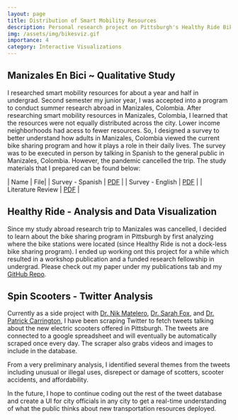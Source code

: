 ```yaml
---
layout: page
title: Distribution of Smart Mobility Resources
description: Personal research project on Pittsburgh's Healthy Ride Bike Stations.
img: /assets/img/bikesviz.gif
importance: 4
category: Interactive Visualizations
---
```


## Manizales En Bici ~ Qualitative Study

I researched smart mobility resources for about a year and half in undergrad. Second semester my junior year, I was accepted into a program to conduct summer research abroad in Manizales, Colombia. After researching smart mobility resources in Manizales, Colombia, I learned that the resources were not equally distributed across the city. Lower income neighborhoods had acess to fewer resources. So, I designed a survey to better understand how adults in Manizales, Colombia viewed the current bike sharing program and how it plays a role in their daily lives. The survey was to be executed in person by talking in Spanish to the general public in Manizales, Colombia. However, the pandemic cancelled the trip. The study materials that I prepared can be found below:

| Name | File|
| Survey - Spanish | [PDF](/assets/pdf/Questionnaires_esp.pdf) |
| Survey - English | [PDF](/assets/pdf/Questionnaires_eng.pdf) |
| Literature Review | [PDF](/assets/pdf/SmartMobilityResearchFinal.pdf) |

## Healthy Ride - Analysis and Data Visualization

Since my study abroad research trip to Manizales was cancelled, I decided to learn about the bike sharing program in Pittsburgh by first analyzing where the bike stations were located (since Healthy Ride is not a dock-less bike sharing program). I ended up working ont this project for a while which resulted in a workshop publication and a funded research fellowship in undergrad. Please check out my paper under my publications tab and my [GitHub Repo](https://github.com/katelyn98/HealthyRide-Mapping). 

## Spin Scooters - Twitter Analysis

Currently as a side project with [Dr. Nik Matelero](), [Dr. Sarah Fox](), and [Dr. Patrick Carrington](), I have been scraping Twitter to fetch tweets talking about the new electric scooters offered in Pittsburgh. The tweets are connected to a google spreadsheet and will eventually be automatically scraped once every day. The scraper also grabs videos and images to include in the database. 

From a very preliminary analysis, I identified several themes from the tweets including unusual or illegal uses, disrepect or damage of scotters, scooter accidents, and affordability. 

In the future, I hope to continue coding out the rest of the tweet database and create a UI for city officials in any city to get a real-time understanding of what the public thinks about new transportation resources deployed. 